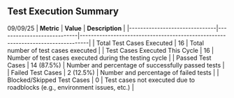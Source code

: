 ## Test Execution Summary
09/09/25
| **Metric**                      | **Value**                  | **Description**                                                                 |
|-------------------------------|----------------------------|---------------------------------------------------------------------------------|
| Total Test Cases Executed      | 16                         | Total number of test cases executed                                             |
| Test Cases Executed This Cycle | 16                         | Number of test cases executed during the testing cycle                          |
| Passed Test Cases              | 14 (87.5%)                 | Number and percentage of successfully passed tests                              |
| Failed Test Cases              | 2 (12.5%)                  | Number and percentage of failed tests                                           |
| Blocked/Skipped Test Cases     | 0                          | Test cases not executed due to roadblocks (e.g., environment issues, etc.)      |
